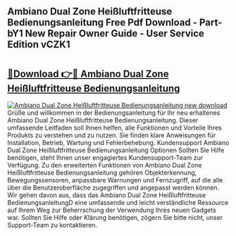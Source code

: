 ## Ambiano Dual Zone Heißluftfritteuse Bedienungsanleitung Free Pdf Download - Part-bY1 New Repair Owner Guide - User Service Edition vCZK1

# <h2><a href="http://df22qz.blite.top/?on=Ambiano+Dual+Zone+Hei%c3%9fluftfritteuse+Bedienungsanleitung">🔗Download 👉🔴 Ambiano Dual Zone Heißluftfritteuse Bedienungsanleitung</a></h2>

[![Ambiano Dual Zone Heißluftfritteuse Bedienungsanleitung new download](https://i.imgur.com/lujVjoI.png)](http://df22qz.blite.top/?on=Ambiano+Dual+Zone+Hei%c3%9fluftfritteuse+Bedienungsanleitung)
Grüße und willkommen in der Bedienungsanleitung für Ihr neu erhaltenes Ambiano Dual Zone Heißluftfritteuse Bedienungsanleitung. Dieser umfassende Leitfaden soll Ihnen helfen, alle Funktionen und Vorteile Ihres Produkts zu verstehen und zu nutzen. Sie finden klare Anweisungen für Installation, Betrieb, Wartung und Fehlerbehebung. Kundensupport Ambiano Dual Zone Heißluftfritteuse Bedienungsanleitung Optionen Sollten Sie Hilfe benötigen, steht Ihnen unser engagiertes Kundensupport-Team zur Verfügung. Zu den erweiterten Funktionen von Ambiano Dual Zone Heißluftfritteuse Bedienungsanleitung gehören Objekterkennung, Bewegungssensoren, anpassbare Warnungen und Fernzugriff, auf die alle über die Benutzeroberfläche zugegriffen und angepasst werden können. Wir gehen davon aus, dass das Ambiano Dual Zone Heißluftfritteuse BedienungsanleitungD eine umfassende und leicht verständliche Ressource auf Ihrem Weg zur Beherrschung der Verwendung Ihres neuen Gadgets war. Sollten Sie Hilfe oder Klärung benötigen, zögern Sie bitte nicht, unser Support-Team zu kontaktieren.
